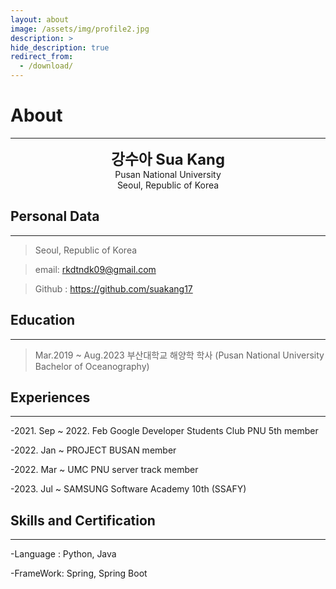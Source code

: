 ```yaml
---
layout: about
image: /assets/img/profile2.jpg
description: >
hide_description: true
redirect_from:
  - /download/
---
```


# About

<!--author-->

* * *
<center>
<span style=
"font-size:170%;
font-weight:bold">
강수아 Sua Kang
</span>
</center>


<center>Pusan National University</center>

<center>Seoul, Republic of Korea</center>

## Personal Data
---
> Seoul, Republic of Korea

> email: rkdtndk09@gmail.com

> Github : <a href="https://github.com/suakang17">https://github.com/suakang17</a>

## Education
---
> Mar.2019 ~ Aug.2023 부산대학교 해양학 학사 (Pusan National University Bachelor of Oceanography)

<!-- ## Project -->
## Experiences
---
-2021. Sep ~ 2022. Feb Google Developer Students Club PNU 5th member

-2022. Jan ~ PROJECT BUSAN member

-2022. Mar ~ UMC PNU server track member

-2023. Jul ~ SAMSUNG Software Academy 10th (SSAFY)
## Skills and Certification
---
-Language : Python, Java

-FrameWork: Spring, Spring Boot

<!-- -Certification : - -->